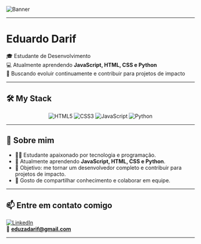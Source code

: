 <!-- Banner (substitua pela sua imagem personalizada) -->
![Banner](https://media1.giphy.com/media/v1.Y2lkPTc5MGI3NjExMTR3MnlyeGo5Zm93dGVpeTd2MWdqczl5N2FydG1nMTh4eTU5bnM1dSZlcD12MV9pbnRlcm5hbF9naWZfYnlfaWQmY3Q9Zw/10zxDv7Hv5RF9C/giphy.gif)

---

# Eduardo Darif

🎓 Estudante de Desenvolvimento  
💻 Atualmente aprendendo **JavaScript, HTML, CSS e Python**  
🚀 Buscando evoluir continuamente e contribuir para projetos de impacto  

---

## 🛠️ My Stack

<div align="center">
  
![HTML5](https://img.shields.io/badge/HTML5-E34F26?style=for-the-badge&logo=html5&logoColor=white)
![CSS3](https://img.shields.io/badge/CSS3-1572B6?style=for-the-badge&logo=css3&logoColor=white)
![JavaScript](https://img.shields.io/badge/JavaScript-F7DF1E?style=for-the-badge&logo=javascript&logoColor=black)
![Python](https://img.shields.io/badge/Python-3776AB?style=for-the-badge&logo=python&logoColor=white)

</div>

---

## 📌 Sobre mim

- 👨‍💻 Estudante apaixonado por tecnologia e programação.  
- 🌱 Atualmente aprendendo **JavaScript, HTML, CSS e Python**.  
- 🎯 Objetivo: me tornar um desenvolvedor completo e contribuir para projetos de impacto.  
- 🤝 Gosto de compartilhar conhecimento e colaborar em equipe.  

---

## 📫 Entre em contato comigo

[![LinkedIn](https://img.shields.io/badge/LinkedIn-0077B5?style=for-the-badge&logo=linkedin&logoColor=white)](https://linkedin.com/in/seuusuario)  
📧 **eduzadarif@gmail.com**

---

